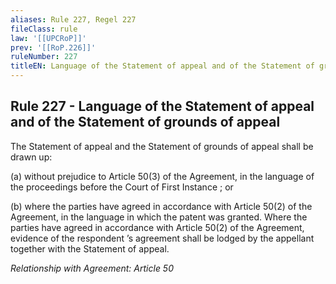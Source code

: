 ```yaml
---
aliases: Rule 227, Regel 227
fileClass: rule
law: '[[UPCRoP]]'
prev: '[[RoP.226]]'
ruleNumber: 227
titleEN: Language of the Statement of appeal and of the Statement of grounds of appeal
---
```


## Rule 227 - Language of the Statement of appeal and of the Statement of grounds of appeal

The Statement of appeal and the Statement of grounds of appeal shall be drawn up:  

   (a) without prejudice to Article  50(3) of the Agreement, in the language of the proceedings before the Court of First Instance ; or 

   (b) where the parties have agreed in accordance with Article  50(2) of the Agreement, in the language in which the patent was granted.  Where the parties have agreed in accordance with Article  50(2) of the Agreement, evidence of the respondent ’s agreement shall be lodged by the appellant together with the Statement of appeal.

*Relationship with Agreement: Article 50*